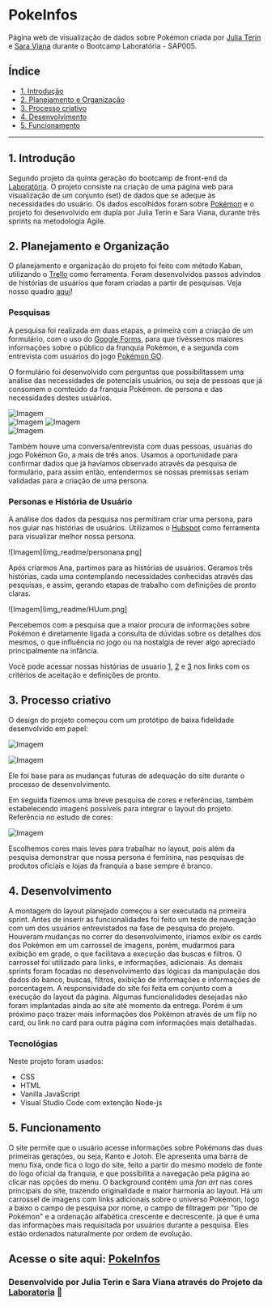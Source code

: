 # PokeInfos

Página web de visualização de dados sobre Pokémon criada por [Julia Terin](https://github.com/JuliaTerin) e [Sara Viana](https://github.com/SaraOhara) durante o Bootcamp Laboratória - SAP005.

## Índice

* [1. Introdução](#1-introdução)
* [2. Planejamento e Organização](#2-planejamento-e-organização)
* [3. Processo criativo](#3-processo-criativo)
* [4. Desenvolvimento](#4-desenvolvimento)
* [5. Funcionamento](#5-funcionamento)

***

## 1. Introdução

Segundo projeto da quinta geração do bootcamp de front-end da [Laboratória](https://github.com/Laboratoria).
O projeto consiste na criação de uma página web para visualização de um conjunto (set) de dados que se adeque às necessidades do usuário. Os dados escolhidos foram sobre [Pokémon](https://pt.wikipedia.org/wiki/Pok%C3%A9mon) e o projeto foi desenvolvido em dupla por Julia Terin e Sara Viana, durante três sprints na metodologia Agile.

## 2. Planejamento e Organização

O planejamento e organização do projeto foi feito com método Kaban, utilizando o [Trello](https://trello.com/) como ferramenta. Foram desenvolvidos passos advindos de histórias de usuários que foram criadas a partir de pesquisas.
Veja nosso quadro [aqui](https://trello.com/b/bV5vlV5C/2-proj-lab-data-lovers)!

### Pesquisas

A pesquisa foi realizada em duas etapas, a primeira com a criação de um formulário, com o uso do [Google Forms](https://workspace.google.com/intl/pt-BR/products/forms/?utm_source=google&utm_medium=cpc&utm_campaign=latam-BR-all-pt-dr-bkws-all-all-trial-e-dr-1009103-LUAC0011908&utm_content=text-ad-none-any-DEV_c-CRE_470571214281-ADGP_BKWS%20%7C%20Multi%20~%20Forms-KWID_43700057676889044-kwd-10647024857&utm_term=KW_google%20forms-ST_google%20forms&gclid=Cj0KCQiA2af-BRDzARIsAIVQUOeEjlhwWNjUEvxMxrVVHxE3bKqfabN3RMNj1c4ZByvIbU8LYcodkhEaArlTEALw_wcB&gclsrc=aw.ds), para que tivéssemos maiores informações sobre o público da franquia Pokémon, e a segunda com entrevista com usuários do jogo [Pokémon GO](https://pokemongolive.com/pt_br/).

O formulário foi desenvolvido com perguntas que possibilitassem uma análise das necessidades de potenciais usuários, ou seja de pessoas que já consomem o comteúdo da franquia Pokémon. de persona e das necessidades destes usuários.

![Imagem](img_readme/pesq-genero.png)      
![Imagem](img_readme/pesq-conheceu.png)
![Imagem](img_readme/pesq-interessesite.png)     
![Imagem](img_readme/pesq-sabersobre.png)

Também houve uma conversa/entrevista com duas pessoas, usuárias do jogo Pokémon Go, a mais de três anos. Usamos a oportunidade para confirmar dados que já havíamos observado através da pesquisa de formulário, para assim então, entendermos se nossas premissas seriam validadas para a criação de uma persona. 

### Personas e História de Usuário

A análise dos dados da pesquisa nos permitiram criar uma persona, para nos guiar nas histórias de usuários. Utilizamos o [Hubspot](https://www.hubspot.com/make-my-persona) como ferramenta para visualizar melhor nossa persona.

![Imagem](img_readme/personana.png]

Após criarmos Ana, partimos para as histórias de usuários. Geramos três histórias, cada uma contemplando necessidades conhecidas através das pesquisas, e assim, gerando etapas de trabalho com  definições de pronto claras.

![Imagem](img_readme/HUum.png]

Percebemos com a pesquisa que a maior procura de informações sobre Pokémon é diretamente ligada a consulta de dúvidas sobre os detalhes dos mesmos, o que influência no jogo ou na nostalgia de rever algo apreciado principalmente na infância. 

Você pode acessar nossas histórias de usuario [1](https://trello.com/c/O2YLY0pD/17-hist%C3%B3ria-de-usu%C3%A1rio-1), [2](https://trello.com/c/x8VdKalT/4-hist%C3%B3ria-de-usu%C3%A1rio-2) e [3](https://trello.com/c/rPYWh649/18-hist%C3%B3ria-de-usu%C3%A1rio-3) nos links com os critérios de aceitação e definições de pronto. 

## 3. Processo criativo

O design do projeto começou com um protótipo de baixa fidelidade desenvolvido em papel:

![Imagem](img_readme/prot-menu.jpeg)

![Imagem](img_readme/prot-card.jpeg)

Ele foi base para as mudanças futuras de adequação do site durante o processo de desenvolvimento.

Em seguida fizemos uma breve pesquisa de cores e referências, também estabelecendo imagens possíveis para integrar o layout do projeto.
Referência no estudo de cores:

![Imagem](img_readme/cores.png)

Escolhemos cores mais leves para trabalhar no layout, pois além da pesquisa demonstrar que nossa persona é feminina, nas pesquisas de produtos oficiais e lojas da franquia a base sempre é branco.

## 4. Desenvolvimento

A montagem do layout planejado começou a ser executada na primeira sprint. Antes de inserir as funcionalidades foi feito
um teste de navegação com um dos usuários entrevistados na fase de pesquisa do projeto.
Houveram mudanças no correr do desenvolvimento, iriamos exibir os cards dos Pokémon em um carrossel de imagens, porém, mudarmos para exibição em grade, o que facilitava a execução das buscas e filtros. O carrossel foi utilizado para links, e informações, adicionais.
As demais sprints foram focadas no desenvolvimento das lógicas da manipulação dos dados do banco, buscas, filtros, exibição de informações e informações de porcentagem.
A responsividade do site foi feita em conjunto com a execução do layout da página.
Algumas funcionalidades desejadas não foram implantadas ainda ao site até momento da entrega. Porém é um próximo paço trazer mais informações dos Pokémon através de um flip no card, ou link no card para outra página com informações mais detalhadas.

### Tecnológias

Neste projeto foram usados:

<ul>
<li>CSS</li>
<li>HTML</li>
<li>Vanilla JavaScript</li>
<li>Visual Studio Code com extenção Node-js</li>
</ul>

## 5. Funcionamento

O site permite que o usuário acesse informações sobre Pokémons das duas primeiras gerações, ou seja, Kanto e Jotoh. Ele apresenta uma barra de menu fixa, onde fica o logo do site, feito a partir do mesmo modelo de fonte do logo oficial da franquia, e que possibilita a navegação pela página ao clicar nas opções do menu. O background contém uma *fan art* nas cores principais do site, trazendo originalidade e maior harmonia ao layout.
Há um carrossel de imagens com links adicionais sobre o universo Pokémon, logo a baixo o campo de pesquisa por nome, o campo de filtragem por "tipo de Pokémon" e a ordenação alfabética crescente e decrescente. já que é uma das informações mais requisitada por usuários durante a pesquisa. Eles estão ordenados naturalmente por ordem de evolução.



## Acesse o site aqui: [PokeInfos]()

### Desenvolvido por Julia Terin e Sara Viana através do Projeto da [Laboratoria](https://www.laboratoria.la/) 💛

